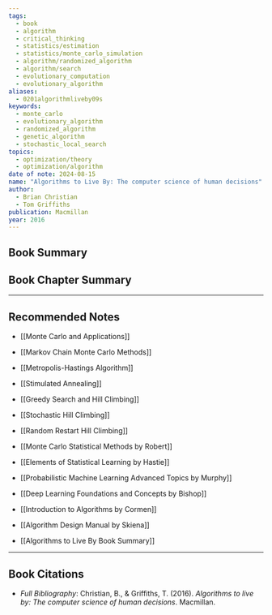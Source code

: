 ```yaml
---
tags:
  - book
  - algorithm
  - critical_thinking
  - statistics/estimation
  - statistics/monte_carlo_simulation
  - algorithm/randomized_algorithm
  - algorithm/search
  - evolutionary_computation
  - evolutionary_algorithm
aliases:
  - 0201algorithmliveby09s
keywords:
  - monte_carlo
  - evolutionary_algorithm
  - randomized_algorithm
  - genetic_algorithm
  - stochastic_local_search
topics:
  - optimization/theory
  - optimization/algorithm
date of note: 2024-08-15
name: "Algorithms to Live By: The computer science of human decisions"
author:
  - Brian Christian
  - Tom Griffiths
publication: Macmillan
year: 2016
---
```


## Book Summary



## Book Chapter Summary





-----------
##  Recommended Notes


- [[Monte Carlo and Applications]]
- [[Markov Chain Monte Carlo Methods]]
- [[Metropolis-Hastings Algorithm]]
- [[Stimulated Annealing]]
- [[Greedy Search and Hill Climbing]]
- [[Stochastic Hill Climbing]]
- [[Random Restart Hill Climbing]]


- [[Monte Carlo Statistical Methods by Robert]]
- [[Elements of Statistical Learning by Hastie]]
- [[Probabilistic Machine Learning Advanced Topics by Murphy]]
- [[Deep Learning Foundations and Concepts by Bishop]]
- [[Introduction to Algorithms by Cormen]]
- [[Algorithm Design Manual by Skiena]]


- [[Algorithms to Live By Book Summary]]




----------
## Book Citations

- *Full Bibliography*: Christian, B., & Griffiths, T. (2016). _Algorithms to live by: The computer science of human decisions_. Macmillan.

